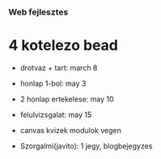 ### Web fejlesztes

# 4 kotelezo bead
* drotvaz + tart: march 8 
* honlap 1-bol: may 3
* 2 honlap ertekelese: may 10
* felulvizsgalat: may 15
* canvas kvizek modulok vegen 

* Szorgalmi(javito): 1 jegy, blogbejegyzes


